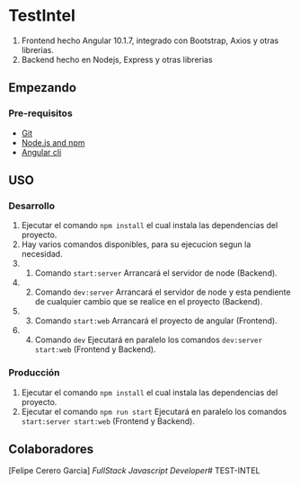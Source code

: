 # TestIntel

1. Frontend hecho Angular 10.1.7, integrado con Bootstrap, Axios y otras librerias.
2. Backend hecho en Nodejs, Express y otras librerias

## Empezando

### Pre-requisitos

- [Git](https://git-scm.com/)
- [Node.js and npm](nodejs.org)
- [Angular cli](https://cli.angular.io/)

## USO

### Desarrollo

1. Ejecutar el comando `npm install` el cual instala las dependencias del proyecto.
2. Hay varios comandos disponibles, para su ejecucion segun la necesidad.
2. 1. Comando `start:server` Arrancará el servidor de node (Backend).
2. 2. Comando `dev:server` Arrancará el servidor de node y esta pendiente de cualquier cambio que se realice en el proyecto (Backend).
2. 3. Comando `start:web` Arrancará el proyecto de angular (Frontend).
2. 4. Comando `dev` Ejecutará en paralelo los comandos `dev:server start:web` (Frontend y Backend).

### Producción 
1. Ejecutar el comando `npm install` el cual instala las dependencias del proyecto.
2. Ejecutar el comando `npm run start` Ejecutará en paralelo los comandos `start:server start:web` (Frontend y Backend).


## Colaboradores

[Felipe Cerero Garcia] *FullStack Javascript Developer*# TEST-INTEL
